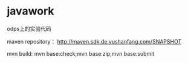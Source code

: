# javawork
odps上的实验代码

maven repository：  http://maven.sdk.de.yushanfang.com/SNAPSHOT

mvn build: mvn base:check;mvn base:zip;mvn base:submit


